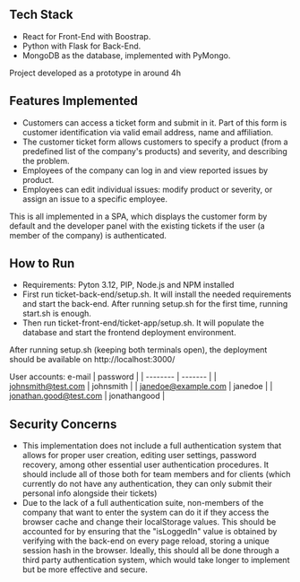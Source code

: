 ## Tech Stack

* React for Front-End with Boostrap.
* Python with Flask for Back-End.
* MongoDB as the database, implemented with PyMongo.

Project developed as a prototype in around 4h

## Features Implemented

* Customers can access a ticket form and submit in it. Part of this form is customer identification via valid email address, name and affiliation.
* The customer ticket form allows customers to specify a product (from a predefined list of the company's products) and severity, and describing the problem.
* Employees of the company can log in and view reported issues by product.
* Employees can edit individual issues: modify product or severity, or assign an issue to a specific employee.

This is all implemented in a SPA, which displays the customer form by default and the developer panel with the existing tickets if the user (a member of the company) is authenticated.

## How to Run

* Requirements: Pyton 3.12, PIP, Node.js and NPM installed
* First run ticket-back-end/setup.sh. It will install the needed requirements and start the back-end. After running setup.sh for the first time, running start.sh is enough.
* Then run ticket-front-end/ticket-app/setup.sh. It will populate the database and start the frontend deployment environment. 

After running setup.sh (keeping both terminals open), the deployment should be available on http://localhost:3000/

User accounts:
 e-mail    | password |
| -------- | ------- |
| johnsmith@test.com  | johnsmith    |
| janedoe@example.com | janedoe     |
| jonathan.good@test.com    | jonathangood    |


## Security Concerns

* This implementation does not include a full authentication system that allows for proper user creation, editing user settings, password recovery, among other essential user authentication procedures. It should include all of those both for team members and for clients (which currently do not have any authentication, they can only submit their personal info alongside their tickets)
* Due to the lack of a full authentication suite, non-members of the company that want to enter the system can do it if they access the browser cache and change their localStorage values. This should be accounted for by ensuring that the "isLoggedIn" value is obtained by verifying with the back-end on every page reload, storing a unique session hash in the browser. Ideally, this should all be done through a third party authentication system, which would take longer to implement but be more effective and secure.
